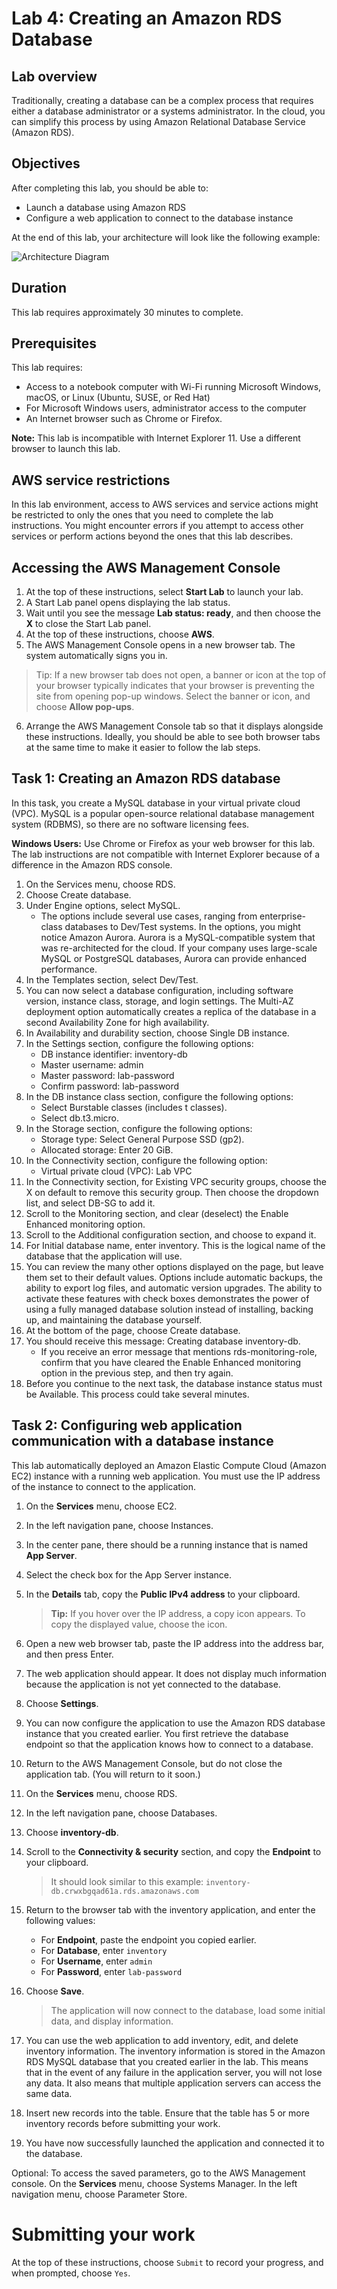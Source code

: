 # Lab 4: Creating an Amazon RDS Database

## Lab overview

Traditionally, creating a database can be a complex process that requires either a database administrator or a systems administrator. In the cloud, you can simplify this process by using Amazon Relational Database Service (Amazon RDS).

## Objectives

After completing this lab, you should be able to:

- Launch a database using Amazon RDS
- Configure a web application to connect to the database instance

At the end of this lab, your architecture will look like the following example:

![Architecture Diagram](https://github.com/Sohaib63/AWS-Intro-to-Cloud-Lab-4/blob/main/Lab%20tut%20pic.png)

## Duration

This lab requires approximately 30 minutes to complete.

## Prerequisites

This lab requires:

- Access to a notebook computer with Wi-Fi running Microsoft Windows, macOS, or Linux (Ubuntu, SUSE, or Red Hat)
- For Microsoft Windows users, administrator access to the computer
- An Internet browser such as Chrome or Firefox.

**Note:** This lab is incompatible with Internet Explorer 11. Use a different browser to launch this lab.

## AWS service restrictions

In this lab environment, access to AWS services and service actions might be restricted to only the ones that you need to complete the lab instructions. You might encounter errors if you attempt to access other services or perform actions beyond the ones that this lab describes.

## Accessing the AWS Management Console

1. At the top of these instructions, select **Start Lab** to launch your lab.
2. A Start Lab panel opens displaying the lab status.
3. Wait until you see the message **Lab status: ready**, and then choose the **X** to close the Start Lab panel.
4. At the top of these instructions, choose **AWS**.
5. The AWS Management Console opens in a new browser tab. The system automatically signs you in.

> Tip: If a new browser tab does not open, a banner or icon at the top of your browser typically indicates that your browser is preventing the site from opening pop-up windows. Select the banner or icon, and choose **Allow pop-ups**.

6. Arrange the AWS Management Console tab so that it displays alongside these instructions. Ideally, you should be able to see both browser tabs at the same time to make it easier to follow the lab steps.


## Task 1: Creating an Amazon RDS database

In this task, you create a MySQL database in your virtual private cloud (VPC). MySQL is a popular open-source relational database management system (RDBMS), so there are no software licensing fees.

**Windows Users:** Use Chrome or Firefox as your web browser for this lab. The lab instructions are not compatible with Internet Explorer because of a difference in the Amazon RDS console.

1. On the Services menu, choose RDS.
2. Choose Create database.
3. Under Engine options, select MySQL.
    * The options include several use cases, ranging from enterprise-class databases to Dev/Test systems. In the options, you might notice Amazon Aurora. Aurora is a MySQL-compatible system that was re-architected for the cloud. If your company uses large-scale MySQL or PostgreSQL databases, Aurora can provide enhanced performance.
4. In the Templates section, select Dev/Test.
5. You can now select a database configuration, including software version, instance class, storage, and login settings. The Multi-AZ deployment option automatically creates a replica of the database in a second Availability Zone for high availability.
6. In Availability and durability section, choose Single DB instance.
7. In the Settings section, configure the following options:
    * DB instance identifier: inventory-db
    * Master username: admin
    * Master password: lab-password
    * Confirm password: lab-password
8. In the DB instance class section, configure the following options:
    * Select Burstable classes (includes t classes).
    * Select db.t3.micro.
9. In the Storage section, configure the following options:
    * Storage type: Select General Purpose SSD (gp2).
    * Allocated storage: Enter 20 GiB.
10. In the Connectivity section, configure the following option: 
    * Virtual private cloud (VPC): Lab VPC
11. In the Connectivity section, for Existing VPC security groups, choose the X on default to remove this security group. Then choose the dropdown list, and select DB-SG to add it.
12. Scroll to the Monitoring section, and clear (deselect) the Enable Enhanced monitoring option.
13. Scroll to the Additional configuration section, and choose to expand it. 
14. For Initial database name, enter inventory. This is the logical name of the database that the application will use.
15. You can review the many other options displayed on the page, but leave them set to their default values. Options include automatic backups, the ability to export log files, and automatic version upgrades. The ability to activate these features with check boxes demonstrates the power of using a fully managed database solution instead of installing, backing up, and maintaining the database yourself.
16. At the bottom of the page, choose Create database.
17. You should receive this message: Creating database inventory-db.
    * If you receive an error message that mentions rds-monitoring-role, confirm that you have cleared the Enable Enhanced monitoring option in the previous step, and then try again.
18. Before you continue to the next task, the database instance status must be Available. This process could take several minutes.

## Task 2: Configuring web application communication with a database instance

This lab automatically deployed an Amazon Elastic Compute Cloud (Amazon EC2) instance with a running web application. You must use the IP address of the instance to connect to the application.

1. On the **Services** menu, choose EC2.
2. In the left navigation pane, choose Instances.
3. In the center pane, there should be a running instance that is named **App Server**.
4. Select the check box for the App Server instance.
5. In the **Details** tab, copy the **Public IPv4 address** to your clipboard.

   > **Tip:** If you hover over the IP address, a copy icon appears. To copy the displayed value, choose the icon.

6. Open a new web browser tab, paste the IP address into the address bar, and then press Enter.
7. The web application should appear. It does not display much information because the application is not yet connected to the database.
8. Choose **Settings**.
9. You can now configure the application to use the Amazon RDS database instance that you created earlier. You first retrieve the database endpoint so that the application knows how to connect to a database.
10. Return to the AWS Management Console, but do not close the application tab. (You will return to it soon.)
11. On the **Services** menu, choose RDS.
12. In the left navigation pane, choose Databases.
13. Choose **inventory-db**.
14. Scroll to the **Connectivity & security** section, and copy the **Endpoint** to your clipboard.
    > It should look similar to this example: `inventory-db.crwxbgqad61a.rds.amazonaws.com`

15. Return to the browser tab with the inventory application, and enter the following values:
    - For **Endpoint**, paste the endpoint you copied earlier.
    - For **Database**, enter `inventory`
    - For **Username**, enter `admin`
    - For **Password**, enter `lab-password`
16. Choose **Save**.

    > The application will now connect to the database, load some initial data, and display information.

17. You can use the web application to add inventory, edit, and delete inventory information. The inventory information is stored in the Amazon RDS MySQL database that you created earlier in the lab. This means that in the event of any failure in the application server, you will not lose any data. It also means that multiple application servers can access the same data.
18. Insert new records into the table. Ensure that the table has 5 or more inventory records before submitting your work.
19. You have now successfully launched the application and connected it to the database.

Optional: To access the saved parameters, go to the AWS Management console. On the **Services** menu, choose Systems Manager. In the left navigation menu, choose Parameter Store.

# Submitting your work

At the top of these instructions, choose `Submit` to record your progress, and when prompted, choose `Yes`.
